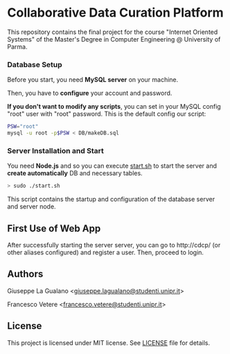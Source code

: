 # Collaborative Data Curation Platform 

This repository contains the final project for the course "Internet Oriented Systems" of the Master's Degree in Computer Engineering @ University of Parma.

### Database Setup

Before you start, you need **MySQL server** on your machine. 

Then, you have to **configure** your account and password.

**If you don't want to modify any scripts**, you can set in your MySQL config "root" user with "root" password. This is the default config our script:

```bash
PSW="root"
mysql -u root -p$PSW < DB/makeDB.sql
```

### Server Installation and Start
You need **Node.js** and so you can execute [start.sh](/Backend/start.sh) to start the server and **create automatically** DB and necessary tables.

```bash
> sudo ./start.sh
```
This script contains the startup and configuration of the database server and server node.

## First Use of Web App
After successfully starting the server server, you can go to http://cdcp/ (or other aliases configured) and register a user. Then, proceed to login.


## Authors

Giuseppe La Gualano <<giuseppe.lagualano@studenti.unipr.it>>

Francesco Vetere <<francesco.vetere@studenti.unipr.it>>

## License

This project is licensed under MIT license. See [LICENSE](LICENSE) file for details.
